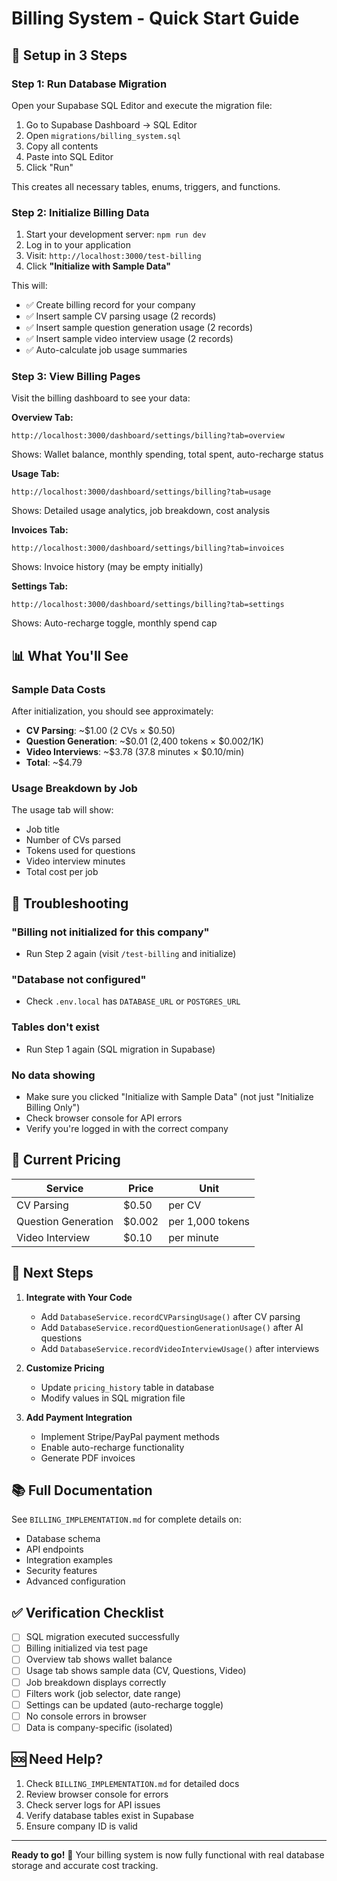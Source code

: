 # Billing System - Quick Start Guide

## 🚀 Setup in 3 Steps

### Step 1: Run Database Migration

Open your Supabase SQL Editor and execute the migration file:

1. Go to Supabase Dashboard → SQL Editor
2. Open `migrations/billing_system.sql`
3. Copy all contents
4. Paste into SQL Editor
5. Click "Run"

This creates all necessary tables, enums, triggers, and functions.

### Step 2: Initialize Billing Data

1. Start your development server: `npm run dev`
2. Log in to your application
3. Visit: `http://localhost:3000/test-billing`
4. Click **"Initialize with Sample Data"**

This will:
- ✅ Create billing record for your company
- ✅ Insert sample CV parsing usage (2 records)
- ✅ Insert sample question generation usage (2 records)
- ✅ Insert sample video interview usage (2 records)
- ✅ Auto-calculate job usage summaries

### Step 3: View Billing Pages

Visit the billing dashboard to see your data:

**Overview Tab:**
```
http://localhost:3000/dashboard/settings/billing?tab=overview
```
Shows: Wallet balance, monthly spending, total spent, auto-recharge status

**Usage Tab:**
```
http://localhost:3000/dashboard/settings/billing?tab=usage
```
Shows: Detailed usage analytics, job breakdown, cost analysis

**Invoices Tab:**
```
http://localhost:3000/dashboard/settings/billing?tab=invoices
```
Shows: Invoice history (may be empty initially)

**Settings Tab:**
```
http://localhost:3000/dashboard/settings/billing?tab=settings
```
Shows: Auto-recharge toggle, monthly spend cap

## 📊 What You'll See

### Sample Data Costs

After initialization, you should see approximately:

- **CV Parsing**: ~$1.00 (2 CVs × $0.50)
- **Question Generation**: ~$0.01 (2,400 tokens × $0.002/1K)
- **Video Interviews**: ~$3.78 (37.8 minutes × $0.10/min)
- **Total**: ~$4.79

### Usage Breakdown by Job

The usage tab will show:
- Job title
- Number of CVs parsed
- Tokens used for questions
- Video interview minutes
- Total cost per job

## 🔧 Troubleshooting

### "Billing not initialized for this company"
- Run Step 2 again (visit `/test-billing` and initialize)

### "Database not configured"
- Check `.env.local` has `DATABASE_URL` or `POSTGRES_URL`

### Tables don't exist
- Run Step 1 again (SQL migration in Supabase)

### No data showing
- Make sure you clicked "Initialize with Sample Data" (not just "Initialize Billing Only")
- Check browser console for API errors
- Verify you're logged in with the correct company

## 📝 Current Pricing

| Service | Price | Unit |
|---------|-------|------|
| CV Parsing | $0.50 | per CV |
| Question Generation | $0.002 | per 1,000 tokens |
| Video Interview | $0.10 | per minute |

## 🎯 Next Steps

1. **Integrate with Your Code**
   - Add `DatabaseService.recordCVParsingUsage()` after CV parsing
   - Add `DatabaseService.recordQuestionGenerationUsage()` after AI questions
   - Add `DatabaseService.recordVideoInterviewUsage()` after interviews

2. **Customize Pricing**
   - Update `pricing_history` table in database
   - Modify values in SQL migration file

3. **Add Payment Integration**
   - Implement Stripe/PayPal payment methods
   - Enable auto-recharge functionality
   - Generate PDF invoices

## 📚 Full Documentation

See `BILLING_IMPLEMENTATION.md` for complete details on:
- Database schema
- API endpoints
- Integration examples
- Security features
- Advanced configuration

## ✅ Verification Checklist

- [ ] SQL migration executed successfully
- [ ] Billing initialized via test page
- [ ] Overview tab shows wallet balance
- [ ] Usage tab shows sample data (CV, Questions, Video)
- [ ] Job breakdown displays correctly
- [ ] Filters work (job selector, date range)
- [ ] Settings can be updated (auto-recharge toggle)
- [ ] No console errors in browser
- [ ] Data is company-specific (isolated)

## 🆘 Need Help?

1. Check `BILLING_IMPLEMENTATION.md` for detailed docs
2. Review browser console for errors
3. Check server logs for API issues
4. Verify database tables exist in Supabase
5. Ensure company ID is valid

---

**Ready to go!** 🎉 Your billing system is now fully functional with real database storage and accurate cost tracking.

